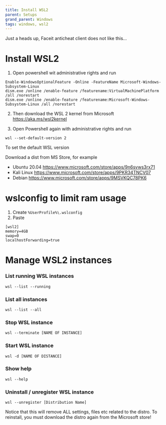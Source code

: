 ```yaml
---
title: Install WSL2
parent: Setups
grand_parent: Windows
tags: windows, wsl2
---
```

Just a heads up, Faceit anticheat client does not like this...


# Install WSL2

1. Open powershell wit administrative rights and run
```
Enable-WindowsOptionalFeature -Online -FeatureName Microsoft-Windows-Subsystem-Linux
dism.exe /online /enable-feature /featurename:VirtualMachinePlatform /all /norestart
dism.exe /online /enable-feature /featurename:Microsoft-Windows-Subsystem-Linux /all /norestart
```

2. Then download the WSL 2 kernel from Microsoft https://aka.ms/wsl2kernel

3. Open Powershell again with administrative rights and run 
```
wsl --set-default-version 2
```
To set the default WSL version

Download a dist from MS Store, for example

- Ubuntu 20.04 https://www.microsoft.com/store/apps/9n6svws3rx71
- Kali Linux https://www.microsoft.com/store/apps/9PKR34TNCV07 
- Debian https://www.microsoft.com/store/apps/9MSVKQC78PK6


# wslconfig to limit ram usage
1.  Create `%UserProfile%\.wslconfig`
2. Paste 
```
[wsl2]
memory=4GB
swap=0
localhostForwarding=true

```


# Manage WSL2 instances

### List running WSL instances
```
wsl --list --running
```
### List all instances
```
wsl --list --all
```
### Stop WSL instance 
```
wsl --terminate [NAME OF INSTANCE]
``` 
### Start WSL instance
```
wsl -d [NAME OF DISTANCE]
```
### Show help 
```
wsl --help
```

### Uninstall / unregister WSL instance
```
wsl --unregister [Distribution Name]
```
Notice that this will remove ALL settings, files etc related to the distro. 
To reinstall, you must download the distro again from the Microsoft store!